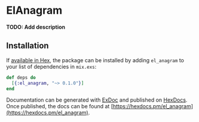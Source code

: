 # ElAnagram

**TODO: Add description**

## Installation

If [available in Hex](https://hex.pm/docs/publish), the package can be installed
by adding `el_anagram` to your list of dependencies in `mix.exs`:

```elixir
def deps do
  [{:el_anagram, "~> 0.1.0"}]
end
```

Documentation can be generated with [ExDoc](https://github.com/elixir-lang/ex_doc)
and published on [HexDocs](https://hexdocs.pm). Once published, the docs can
be found at [https://hexdocs.pm/el_anagram](https://hexdocs.pm/el_anagram).

